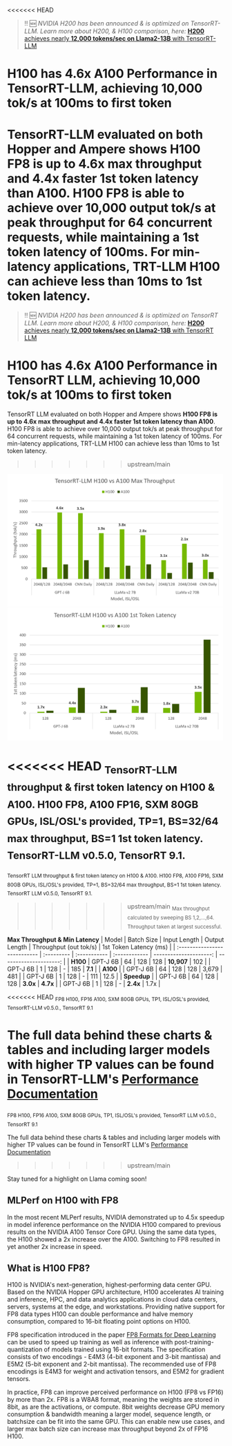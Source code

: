 <<<<<<< HEAD
> :bangbang: :new: *NVIDIA H200 has been announced & is optimized on TensorRT-LLM. Learn more about H200, & H100 comparison, here:* [**H200** achieves nearly **12,000 tokens/sec on Llama2-13B** with TensorRT-LLM](./H200launch.md)



# H100 has 4.6x A100 Performance in TensorRT-LLM, achieving 10,000 tok/s at 100ms to first token

TensorRT-LLM evaluated on both Hopper and Ampere shows **H100 FP8 is up to 4.6x max throughput and 4.4x faster 1st token latency than A100**. H100 FP8 is able to achieve over 10,000 output tok/s at peak throughput for 64 concurrent requests, while maintaining a 1st token latency of 100ms. For min-latency applications, TRT-LLM H100 can achieve less than 10ms to 1st token latency.
=======
> :bangbang: :new: *NVIDIA H200 has been announced & is optimized on TensorRT LLM. Learn more about H200, & H100 comparison, here:* [**H200** achieves nearly **12,000 tokens/sec on Llama2-13B** with TensorRT LLM](./H200launch.md)



# H100 has 4.6x A100 Performance in TensorRT LLM, achieving 10,000 tok/s at 100ms to first token

TensorRT LLM evaluated on both Hopper and Ampere shows **H100 FP8 is up to 4.6x max throughput and 4.4x faster 1st token latency than A100**. H100 FP8 is able to achieve over 10,000 output tok/s at peak throughput for 64 concurrent requests, while maintaining a 1st token latency of 100ms. For min-latency applications, TRT-LLM H100 can achieve less than 10ms to 1st token latency.
>>>>>>> upstream/main


<img src="https://github.com/NVIDIA/TensorRT-LLM/blob/rel/docs/source/blogs/media/TRT_LLM_v0-5-0_H100vA100_tps.png?raw=true" alt="max throughput" width="500" height="auto">
<img src="https://github.com/NVIDIA/TensorRT-LLM/blob/rel/docs/source/blogs/media/TRT_LLM_v0-5-0_H100vA100_1st.png?raw=true" alt="1st token latency" width="500" height="auto">

<<<<<<< HEAD
<sub>TensorRT-LLM throughput & first token latency on H100 & A100. H100 FP8, A100 FP16, SXM 80GB GPUs, ISL/OSL's provided, TP=1, BS=32/64 max throughput, BS=1 1st token latency. TensorRT-LLM v0.5.0, TensorRT 9.1. </sub>
=======
<sub>TensorRT LLM throughput & first token latency on H100 & A100. H100 FP8, A100 FP16, SXM 80GB GPUs, ISL/OSL's provided, TP=1, BS=32/64 max throughput, BS=1 1st token latency. TensorRT LLM v0.5.0, TensorRT 9.1. </sub>
>>>>>>> upstream/main
<sub>Max throughput calculated by sweeping BS 1,2,...,64. Throughput taken at largest successful.</sub>

**Max Throughput & Min Latency**
| Model                        | Batch Size | Input Length | Output Length | Throughput (out tok/s) | 1st Token Latency (ms) |
| :--------------------------- | :--------- | :----------- | :------------ | ---------------------: | ---------------------: |
| **H100**
| GPT-J 6B                     | 64         | 128          | 128           |             **10,907** |                    102 |
| GPT-J 6B                     | 1          | 128          | -             |                    185 |                **7.1** |
| **A100** |
| GPT-J 6B                     | 64         | 128          | 128           |                  3,679 |                    481 |
| GPT-J 6B                     | 1          | 128          | -             |                    111 |                   12.5 |
| **Speedup** |
| GPT-J 6B                     | 64         | 128          | 128           |               **3.0x** |               **4.7x** |
| GPT-J 6B                     | 1          | 128          | -             |               **2.4x** |                   1.7x |

<<<<<<< HEAD
<sub>FP8 H100, FP16 A100, SXM 80GB GPUs, TP1, ISL/OSL's provided, TensorRT-LLM v0.5.0., TensorRT 9.1</sub>

The full data behind these charts & tables and including larger models with higher TP values can be found in TensorRT-LLM's [Performance Documentation](https://nvidia.github.io/TensorRT-LLM/latest/performance/perf-overview.html)
=======
<sub>FP8 H100, FP16 A100, SXM 80GB GPUs, TP1, ISL/OSL's provided, TensorRT LLM v0.5.0., TensorRT 9.1</sub>

The full data behind these charts & tables and including larger models with higher TP values can be found in TensorRT LLM's [Performance Documentation](https://nvidia.github.io/TensorRT-LLM/latest/performance/perf-overview.html)
>>>>>>> upstream/main

Stay tuned for a highlight on Llama coming soon!

## MLPerf on H100 with FP8
In the most recent MLPerf results, NVIDIA demonstrated up to 4.5x speedup in model inference performance on the NVIDIA H100 compared to previous results on the NVIDIA A100 Tensor Core GPU. Using the same data types, the H100 showed a 2x increase over the A100. Switching to FP8 resulted in yet another 2x increase in speed.

## What is H100 FP8?
H100 is NVIDIA's next-generation, highest-performing data center GPU. Based on the NVIDIA Hopper GPU architecture, H100 accelerates AI training and inference, HPC, and data analytics applications in cloud data centers, servers, systems at the edge, and workstations. Providing native support for FP8 data types H100 can double performance and halve memory consumption, compared to 16-bit floating point options on H100.

FP8 specification introduced in the paper [FP8 Formats for Deep Learning](https://arxiv.org/abs/2209.05433) can be used to speed up training as well as inference with post-training-quantization of models trained using 16-bit formats. The specification consists of two encodings - E4M3 (4-bit exponent and 3-bit mantissa) and E5M2 (5-bit exponent and 2-bit mantissa). The recommended use of FP8 encodings is E4M3 for weight and activation tensors, and E5M2 for gradient tensors.

In practice, FP8 can improve perceived performance on H100 (FP8 vs FP16) by more than 2x. FP8 is a W8A8 format, meaning the weights are stored in 8bit, as are the activations, or compute. 8bit weights decrease GPU memory consumption & bandwidth meaning a larger model, sequence length, or batchsize can be fit into the same GPU. This can enable new use cases, and larger max batch size can increase max throughput beyond 2x of FP16 H100.
